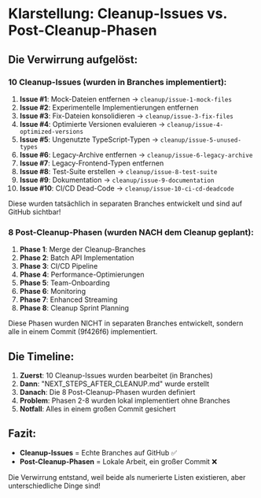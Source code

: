 # Klarstellung: Cleanup-Issues vs. Post-Cleanup-Phasen

## Die Verwirrung aufgelöst:

### 10 Cleanup-Issues (wurden in Branches implementiert):
1. **Issue #1**: Mock-Dateien entfernen → `cleanup/issue-1-mock-files`
2. **Issue #2**: Experimentelle Implementierungen entfernen
3. **Issue #3**: Fix-Dateien konsolidieren → `cleanup/issue-3-fix-files`
4. **Issue #4**: Optimierte Versionen evaluieren → `cleanup/issue-4-optimized-versions`
5. **Issue #5**: Ungenutzte TypeScript-Typen → `cleanup/issue-5-unused-types`
6. **Issue #6**: Legacy-Archive entfernen → `cleanup/issue-6-legacy-archive`
7. **Issue #7**: Legacy-Frontend-Typen entfernen
8. **Issue #8**: Test-Suite erstellen → `cleanup/issue-8-test-suite`
9. **Issue #9**: Dokumentation → `cleanup/issue-9-documentation`
10. **Issue #10**: CI/CD Dead-Code → `cleanup/issue-10-ci-cd-deadcode`

Diese wurden tatsächlich in separaten Branches entwickelt und sind auf GitHub sichtbar!

### 8 Post-Cleanup-Phasen (wurden NACH dem Cleanup geplant):
1. **Phase 1**: Merge der Cleanup-Branches
2. **Phase 2**: Batch API Implementation
3. **Phase 3**: CI/CD Pipeline
4. **Phase 4**: Performance-Optimierungen
5. **Phase 5**: Team-Onboarding
6. **Phase 6**: Monitoring
7. **Phase 7**: Enhanced Streaming
8. **Phase 8**: Cleanup Sprint Planning

Diese Phasen wurden NICHT in separaten Branches entwickelt, sondern alle in einem Commit (9f426f6) implementiert.

## Die Timeline:

1. **Zuerst**: 10 Cleanup-Issues wurden bearbeitet (in Branches)
2. **Dann**: "NEXT_STEPS_AFTER_CLEANUP.md" wurde erstellt
3. **Danach**: Die 8 Post-Cleanup-Phasen wurden definiert
4. **Problem**: Phasen 2-8 wurden lokal implementiert ohne Branches
5. **Notfall**: Alles in einem großen Commit gesichert

## Fazit:

- **Cleanup-Issues** = Echte Branches auf GitHub ✅
- **Post-Cleanup-Phasen** = Lokale Arbeit, ein großer Commit ❌

Die Verwirrung entstand, weil beide als numerierte Listen existieren, aber unterschiedliche Dinge sind!